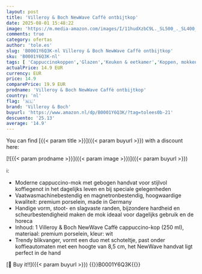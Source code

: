 ```yaml
---
layout: post
title: 'Villeroy & Boch NewWave Caffè ontbijtkop'
date: 2025-08-01 15:48:22
image: 'https://m.media-amazon.com/images/I/11hudXzbC9L._SL500_._SL400_.jpg'
comments: true
category: ofertas
author: 'tole.es'
slug: 'B0001Y6Q3K-nl Villeroy & Boch NewWave Caffè ontbijtkop'
sku: 'B0001Y6Q3K-nl'
tags: [ 'Cappuccinokoppen','Glazen','Keuken & eetkamer','Koppen, mokken & schotels','Serviesgoed','Wonen & keuken','villeroy & boch','🇳🇱', ]
actualPrice: 14.9 EUR
currency: EUR
price: 14.9
comparePrice: 19.9 EUR
prodname: 'Villeroy & Boch NewWave Caffè ontbijtkop'
country: 'nl'
flag: '🇳🇱'
brand: 'Villeroy & Boch'
buyurl: 'https://www.amazon.nl/dp/B0001Y6Q3K/?tag=tolees0b-21'
descuento: '25.13'
average: '14.9'
---
```


You can find [{{< param title >}}]({{< param buyurl >}}) with a discount here:

[![{{< param prodname >}}]({{< param image >}})]({{< param buyurl >}})

ℹ️:

- Moderne cappuccino-mok met gebogen handvat voor stijlvol koffiegenot in het dagelijks leven en bij speciale gelegenheden
- Vaatwasmachinebestendig en magnetronbestendig, hoogwaardige kwaliteit: premium porselein, made in Germany
- Handige vorm, stoot- en slagvaste randen, bijzondere hardheid en scheurbestendigheid maken de mok ideaal voor dagelijks gebruik en de horeca
- Inhoud: 1 Villeroy & Boch NewWave Caffè cappuccino-kop (250 ml), materiaal: premium porselein, kleur: wit
- Trendy blikvanger, vormt een duo met schoteltje, past onder koffieautomaten met een hoogte van 8,5 cm, het NewWave handvat ligt perfect in de hand

[🛒 Buy it!!]({{< param buyurl >}})
{{<world>}}B0001Y6Q3K{{</world>}}
